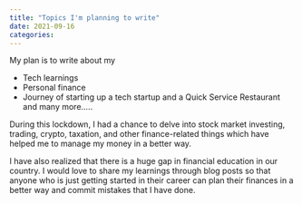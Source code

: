 ```yaml
---
title: "Topics I'm planning to write"
date: 2021-09-16
categories:
---
```


My plan is to write about my 
- Tech learnings
- Personal finance 
- Journey of starting up a tech startup and a Quick Service Restaurant
and many more.....

During this lockdown, I had a chance to delve into stock market investing, trading, crypto, taxation, and other finance-related things which have helped me to manage my money in a better way. 

I have also realized that there is a huge gap in financial education in our country. I would love to share my learnings through blog posts so that anyone who is just getting started in their career can plan their finances in a better way and commit mistakes that I have done.